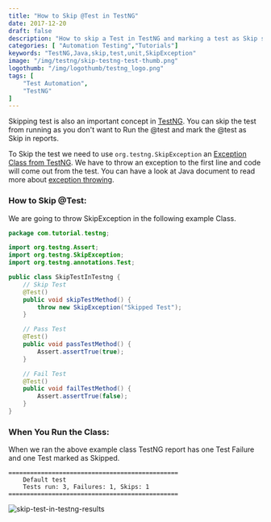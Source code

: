 ```yaml
---
title: "How to Skip @Test in TestNG"
date: 2017-12-20
draft: false
description: "How to skip a Test in TestNG and marking a test as Skip should be present in Test Report as Skiped testcase."
categories: [ "Automation Testing","Tutorials"]
keywords: "TestNG,Java,skip,test,unit,SkipException"
image: "/img/testng/skip-testng-test-thumb.png"
logothumb: "/img/logothumb/testng_logo.png"
tags: [
    "Test Automation",
    "TestNG"
]
---
```

Skipping test is also an important concept in [TestNG](http://testng.org/doc/). You can skip the test from running as you don't want to Run the @test and mark the @test as Skip in reports.

To Skip the test we need to use `org.testng.SkipException` an [Exception Class from TestNG](https://jitpack.io/com/github/cbeust/testng/master/javadoc/org/testng/SkipException.html). We have to throw an exception to the first line and code will come out from the test. You can have a look at Java document to read more about [exception throwing](https://docs.oracle.com/javase/tutorial/essential/exceptions/throwing.html).

### How to Skip @Test:

We are going to throw SkipException in the following example Class.
```Java
package com.tutorial.testng;

import org.testng.Assert;
import org.testng.SkipException;
import org.testng.annotations.Test;

public class SkipTestInTestng {
	// Skip Test
	@Test()
	public void skipTestMethod() {
		throw new SkipException("Skipped Test");
	}

	// Pass Test
	@Test()
	public void passTestMethod() {
		Assert.assertTrue(true);
	}

	// Fail Test
	@Test()
	public void failTestMethod() {
		Assert.assertTrue(false);
	}
}
```
### When You Run the Class:
When we ran the above example class TestNG report has one Test Failure and one Test marked as Skipped.
```Console
===============================================
    Default test
    Tests run: 3, Failures: 1, Skips: 1
===============================================
```
![skip-test-in-testng-results](/img/testng/skip-test-in-testng-results.png)
